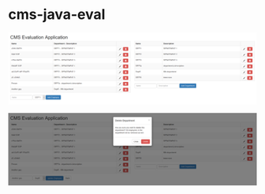 # cms-java-eval

![Home](/images/home_cropped.png?raw=true "Home")

![Edit and delete](/images/edit_delete_cropped.png?raw=true "Edit and delete")
